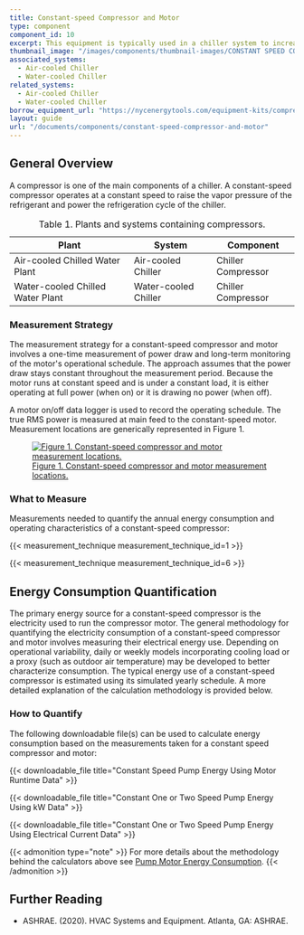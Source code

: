 ```yaml
---
title: Constant-speed Compressor and Motor
type: component
component_id: 10
excerpt: This equipment is typically used in a chiller system to increase the temperature and pressure of refrigerant.
thumbnail_image: "/images/components/thumbnail-images/CONSTANT SPEED COMPRESSOR.jpg"
associated_systems:
  - Air-cooled Chiller
  - Water-cooled Chiller
related_systems:
  - Air-cooled Chiller
  - Water-cooled Chiller
borrow_equipment_url: "https://nycenergytools.com/equipment-kits/compressor-and-motor-kit/"
layout: guide
url: "/documents/components/constant-speed-compressor-and-motor"
---
```


## General Overview

A compressor is one of the main components of a chiller. A constant-speed compressor operates at a
constant speed to raise the vapor pressure of the refrigerant and power the refrigeration cycle of the chiller. 

<div class="table-wrapper">
<table width="100%" cellspacing="0" cellpadding="7">
    <caption>Table 1. Plants and systems containing compressors.</caption>
    <thead>
        <tr>
            <th>
                Plant
            </th>
            <th>
                System
            </th>
            <th>
                Component
            </th>
        </tr>
    </thead>
    <tbody>
        <tr>
            <td>
                Air-cooled Chilled Water Plant
            </td>
            <td>
                Air-cooled Chiller
            </td>
            <td>
                Chiller Compressor
            </td>
        </tr>
        <tr>
            <td>
                Water-cooled Chilled Water Plant
            </td>
            <td>
                Water-cooled Chiller
            </td>
            <td>
                Chiller Compressor
            </td>
        </tr>
    </tbody>
</table> 
</div>

<!-- ## Evaluation of Energy Transfer

The primary energy source for a constant-speed compressor is the electricity used to run the compressor motor. Table 2 provides a summary of measurements needed to quantify the annual power consumption and operating characteristics of the constant-speed compressor and motor.

<div class="table-wrapper">
<table width="100%" cellspacing="0" cellpadding="7">
    <caption>Table 2. Key values and measurements to evaluate energy consumption.</caption>
    <thead>
        <tr>
            <th width="21.964285714285715%">
                Component Quantification
            </th>
            <th width="24.285714285714285%">
                Values to be Quantified
            </th>
            <th width="26.964285714285715%">
                Measurement
            </th>
        </tr>
    </thead>
    <tbody>
        <tr>
            <td>
                Electricity usage of a constant-speed compressor motor
            </td>
            <td>
                <ul>
                    <li>Average hourly power input to the compressor motor</li>
                    <li>Average hourly operating time for the compressor motor</li>
                </ul>
            </td>
            <td>
                <ul>
                    <li><a href="/documents/measurement-technique/true-rms-power">True RMS power</a> of compressor motor that drives the compressor (kW)</li>
                    <li><a href="/documents/measurement-technique/outdoor-air-temperature">Outdoor air temperature (F)</a></li>
                </ul>
            </td>
        </tr>
    </tbody>
</table> 
</div> -->

### Measurement Strategy

The measurement strategy for a constant-speed compressor and motor involves a one-time measurement of power draw and long-term monitoring of the motor's operational schedule. The approach assumes that the power draw stays constant throughout the measurement period. Because the motor runs at constant speed and is under a constant load, it is either operating at full power (when on) or it is drawing no power (when off).

A motor on/off data logger is used to record the operating schedule. The true RMS power is measured at main feed to the constant-speed motor. Measurement locations are generically represented in Figure 1. 

<a href="/images/components/2024_1022_CS_compressor_component_figure 1.jpg">
<figure class="figure mb-3 mt-3 mx-auto">
  <img src="/images/components/2024_1022_CS_compressor_component_figure 1.jpg" class="figure-img img-fluid rounded zoom" alt="Figure 1. Constant-speed compressor and motor measurement locations.">
  <figcaption class="figure-caption text-left">Figure 1. Constant-speed compressor and motor measurement locations.</figcaption>
</figure>
</a>

### What to Measure

Measurements needed to quantify the annual energy consumption and operating characteristics of a constant-speed compressor:

{{< measurement_technique measurement_technique_id=1 >}}

{{< measurement_technique measurement_technique_id=6 >}}
<!-- maybe added in future
{{< measurement_technique measurement_technique_id=4 >}}

{{< measurement_technique measurement_technique_id=8 >}} -->

<!-- ### Measurement Equipment

<div class="table-wrapper">
<table width="100%" cellspacing="0" cellpadding="7">
    <caption>Table 3. Measurement equipment.</caption>
    <thead>
        <tr>
            <th width="33.333333333333336%">
                Equipment
            </th>
            <th width="33.333333333333336%">
                Description
            </th>
            <th width="33.333333333333336%">
                Measurement (Units)
            </th>
        </tr>
    </thead>
    <tbody>
        <tr>
            <td width="33.333333333333336%">
                <a href="https://nycenergytools.com/wp-content/uploads/2021/05/Energy_Logger_-_Elite_Pro-5.jpg">
                <figure class="figure">
                <img src="https://nycenergytools.com/wp-content/uploads/2021/05/Energy_Logger_-_Elite_Pro-5.jpg" class="figure-img img-fluid rounded" alt="">
                <figcaption class="figure-caption text-left"></figcaption>
                </figure>
                </a>
                DENT ELITEproXC Portable Power Data Logger (EXCUNC)
                <br></br>
                DENT 16” RoCoil Flexible Rope Current Transformers (CT-R16-A4-U)
            </td>
            <td width="33.333333333333336%">
                Provides a measurement of true RMS power from voltage and current inputs and records long-term power (kW) and energy (<a class="glossary-link" href="/glossary#kwh"><abbr title="Kilowatt Hour">kWh</abbr></a>) measurements. Requires ELOG19 software and a USB connection cable for programming and downloading data files.
            </td>
            <td width="33.333333333333336%">
                <a href="/documents/measurement-technique/true-rms-power">True RMS Power (kW)</a>
            </td>
        </tr>
        <tr>
            <td width="33.333333333333336%">
                <a href="https://nycenergytools.com/wp-content/uploads/2021/05/MX2301-5.jpg">
                <figure class="figure">
                <img src="https://nycenergytools.com/wp-content/uploads/2021/05/MX2301-5.jpg" class="figure-img img-fluid rounded" alt="">
                <figcaption class="figure-caption text-left"></figcaption>
                </figure>
                </a>
                Onset HOBO Temperature/Relative Humidity Weatherproof Data Logger (MX2301)
            </td>
            <td width="33.333333333333336%">
                Records outdoor air temperature and relative humidity using internal sensors. Requires HOBOware software and a USB connection cable for programming and downloading data files.
            </td>
            <td width="33.333333333333336%">
                <ul>
                <li><a href="/documents/measurement-technique/outdoor-air-temperature">Outdoor Air Temperature (F)</a></li>
                <li><a href="/documents/measurement-technique/relative-humidity">Relative Humidity (%)</a></li>
                </ul>
            </td>
        </tr>
    </tbody>
</table> 
</div> -->

## Energy Consumption Quantification

The primary energy source for a constant-speed compressor is the electricity used to run the compressor motor. The general methodology for quantifying the electricity consumption of a constant-speed compressor and motor involves measuring their electrical energy use. Depending on operational variability, daily or weekly models incorporating cooling load or a proxy (such as outdoor air temperature) may be developed to better characterize consumption. The typical energy use of a constant-speed compressor is estimated using its simulated yearly schedule. A more detailed explanation of the calculation methodology is provided below.

### How to Quantify

The following downloadable file(s) can be used to calculate energy consumption based on the measurements taken for a constant speed compressor and motor:

{{< downloadable_file title="Constant Speed Pump Energy Using Motor Runtime Data" >}}

{{< downloadable_file title="Constant One or Two Speed Pump Energy Using kW Data" >}}

{{< downloadable_file title="Constant One or Two Speed Pump Energy Using Electrical Current Data" >}}

{{< admonition type="note" >}}
For more details about the methodology behind the calculators above see [Pump Motor Energy Consumption](/documents/calculation-methodology/pump-motors-energy-consumption).
{{< /admonition >}}

## Further Reading

- ASHRAE. (2020). HVAC Systems and Equipment. Atlanta, GA: ASHRAE.